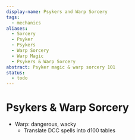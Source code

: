 ```yaml
---
display-name: Psykers and Warp Sorcery
tags:
  - mechanics
aliases:
  - Sorcery
  - Psyker
  - Psykers
  - Warp Sorcery
  - Warp Magic
  - Psykers & Warp Sorcery
abstract: Psyker magic & warp sorcery 101
status:
  - todo
---
```

# Psykers & Warp Sorcery

- Warp: dangerous, wacky
	- Translate DCC spells into d100 tables